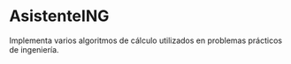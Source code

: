 # AsistenteING
Implementa varios algoritmos de cálculo utilizados en problemas prácticos de ingeniería.
